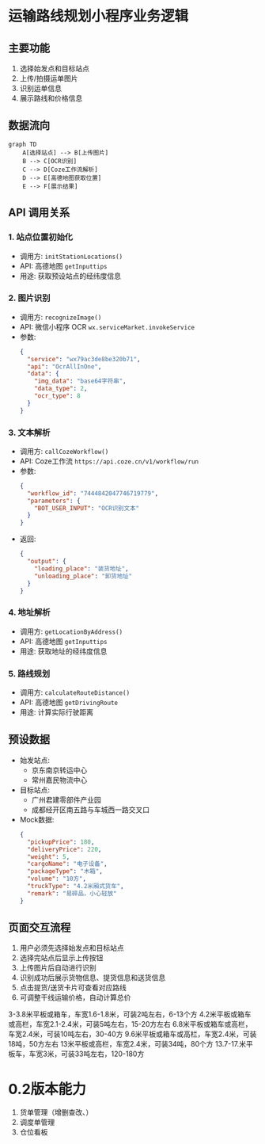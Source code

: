 
# 运输路线规划小程序业务逻辑

## 主要功能
1. 选择始发点和目标站点
2. 上传/拍摄运单图片
3. 识别运单信息
4. 展示路线和价格信息

## 数据流向
```mermaid
graph TD
    A[选择站点] --> B[上传图片]
    B --> C[OCR识别]
    C --> D[Coze工作流解析]
    D --> E[高德地图获取位置]
    E --> F[展示结果]
```

## API 调用关系

### 1. 站点位置初始化
- 调用方: `initStationLocations()`
- API: 高德地图 `getInputtips`
- 用途: 获取预设站点的经纬度信息

### 2. 图片识别
- 调用方: `recognizeImage()`
- API: 微信小程序 OCR `wx.serviceMarket.invokeService`
- 参数:
  ```json
  {
    "service": "wx79ac3de8be320b71",
    "api": "OcrAllInOne",
    "data": {
      "img_data": "base64字符串",
      "data_type": 2,
      "ocr_type": 8
    }
  }
  ```

### 3. 文本解析
- 调用方: `callCozeWorkflow()`
- API: Coze工作流 `https://api.coze.cn/v1/workflow/run`
- 参数:
  ```json
  {
    "workflow_id": "7444842047746719779",
    "parameters": {
      "BOT_USER_INPUT": "OCR识别文本"
    }
  }
  ```
- 返回: 
  ```json
  {
    "output": {
      "loading_place": "装货地址",
      "unloading_place": "卸货地址"
    }
  }
  ```

### 4. 地址解析
- 调用方: `getLocationByAddress()`
- API: 高德地图 `getInputtips`
- 用途: 获取地址的经纬度信息

### 5. 路线规划
- 调用方: `calculateRouteDistance()`
- API: 高德地图 `getDrivingRoute`
- 用途: 计算实际行驶距离

## 预设数据
- 始发站点:
  - 京东南京转运中心
  - 常州嘉民物流中心
- 目标站点:
  - 广州君建零部件产业园
  - 成都经开区南五路与车城西一路交叉口
- Mock数据:
  ```json
  {
    "pickupPrice": 180,
    "deliveryPrice": 220,
    "weight": 5,
    "cargoName": "电子设备",
    "packageType": "木箱",
    "volume": "10方",
    "truckType": "4.2米厢式货车",
    "remark": "易碎品，小心轻放"
  }
  ```

## 页面交互流程
1. 用户必须先选择始发点和目标站点
2. 选择完站点后显示上传按钮
3. 上传图片后自动进行识别
4. 识别成功后展示货物信息、提货信息和送货信息
5. 点击提货/送货卡片可查看对应路线
6. 可调整干线运输价格，自动计算总价


3-3.8米平板或箱车，车宽1.6-1.8米，可装2吨左右，6-13个方
4.2米平板或箱车或高栏，车宽2.1-2.4米，可装5吨左右，15-20方左右
6.8米平板或箱车或高栏，车宽2.4米，可装10吨左右，30-40方
9.6米平板或箱车或高栏，车宽2.4米，可装18吨，50方左右
13米平板或高栏，车宽2.4米，可装34吨，80个方
13.7-17.米平板车，车宽3米，可装33吨左右，120-180方


# 0.2版本能力
1. 货单管理（增删查改、）
2. 调度单管理
3. 仓位看板